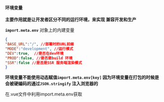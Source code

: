 #### 环境变量

**主要作用就是让开发者区分不同的运行环境，来实现 兼容开发和生产**

**`import.meta.env`** 对象上的内建变量

```json
{
"BASE_URL":"/", //部署时的URL前缀
"MODE":"development", //运行模式
"DEV":true,  //是否在dev环境
"PROD":false, //是否是build 环境
"SSR":false //是否是SSR 服务端渲染模式
}
```

**环境变量不能使用动态赋值`import.meta.env[key]` 因为环境变量在打包的时候是会被硬编码的通过`JSON.stringify` 注入浏览器的**

在.vue文件中利用import.meta.env获取